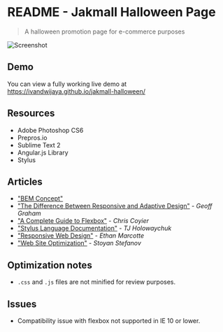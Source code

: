 # README - Jakmall Halloween Page 
> A halloween promotion page for e-commerce purposes

![Screenshot](http://i.imgur.com/MIUassl.png)

## Demo
You can view a fully working live demo at https://ivandwijaya.github.io/jakmall-halloween/

## Resources
- Adobe Photoshop CS6
- Prepros.io
- Sublime Text 2
- Angular.js Library
- Stylus

## Articles
- ["BEM Concept"](http://getbem.com/introduction/)
- ["The Difference Between Responsive and Adaptive Design"](https://css-tricks.com/the-difference-between-responsive-and-adaptive-design/) - *Geoff Graham*
- ["A Complete Guide to Flexbox"](https://css-tricks.com/snippets/css/a-guide-to-flexbox/) - *Chris Coyier*
- ["Stylus Language Documentation"](http://stylus-lang.com/) - *TJ Holowaychuk*
- ["Responsive Web Design"](http://alistapart.com/article/responsive-web-design) - *Ethan Marcotte*
- ["Web Site Optimization"](https://www.sitepoint.com/web-site-optimization-steps/) - *Stoyan Stefanov*

## Optimization notes
- `.css` and `.js` files are not minified for review purposes.

## Issues
- Compatibility issue with flexbox not supported in IE 10 or lower.
